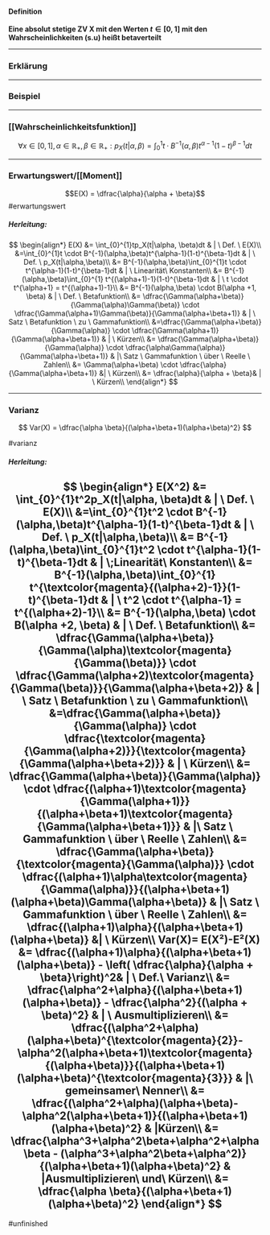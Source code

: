 #### Definition
**Eine absolut stetige ZV X mit den Werten $t\in [ 0,1]$ mit  den Wahrscheinlichkeiten (s.u) heißt betaverteilt**

---------

### Erklärung


------------

### Beispiel


----------------------- 

### [[Wahrscheinlichkeitsfunktion]]

$$
\forall x\in [0,1], \alpha\in \mathbb R_+, \beta \in \mathbb R_+:p_X(t|\alpha,\beta) =\int_{0}^{1}t \cdot B^{-1}(\alpha,\beta)t^{\alpha-1}(1-t)^{\beta-1}dt
$$

----------------
### Erwartungswert/[[Moment]]

$$E(X) = \dfrac{\alpha}{\alpha + \beta}$$ #erwartungswert

##### Herleitung:
$$
\begin{align*}
    E(X) &= \int_{0}^{1}tp_X(t|\alpha, \beta)dt & | \ Def. \ E(X)\\
    &=\int_{0}^{1}t \cdot B^{-1}(\alpha,\beta)t^{\alpha-1}(1-t)^{\beta-1}dt & | \ Def. \ p_X(t|\alpha,\beta)\\
    &= B^{-1}(\alpha,\beta)\int_{0}^{1}t \cdot t^{\alpha-1}(1-t)^{\beta-1}dt & | \ Linearität\ Konstanten\\
    &= B^{-1}(\alpha,\beta)\int_{0}^{1} t^{(\alpha+1)-1}(1-t)^{\beta-1}dt & | \ t \cdot t^{\alpha+1} = t^{(\alpha+1)-1}\\
    &= B^{-1}(\alpha,\beta) \cdot B(\alpha +1, \beta) & | \ Def. \ Betafunktion\\
    &= \dfrac{\Gamma(\alpha+\beta)}{\Gamma(\alpha)\Gamma(\beta)} \cdot \dfrac{\Gamma(\alpha+1)\Gamma(\beta)}{\Gamma(\alpha+\beta+1)} & | \ Satz \ Betafunktion \ zu \ Gammafunktion\\
    &=\dfrac{\Gamma(\alpha+\beta)}{\Gamma(\alpha)} \cdot \dfrac{\Gamma(\alpha+1)}{\Gamma(\alpha+\beta+1)} & | \ Kürzen\\
    &= \dfrac{\Gamma(\alpha+\beta)}{\Gamma(\alpha)} \cdot \dfrac{\alpha\Gamma(\alpha)}{\Gamma(\alpha+\beta+1)} & |\ Satz \ Gammafunktion \ über \ Reelle \ Zahlen\\
    &= \Gamma(\alpha+\beta) \cdot \dfrac{\alpha}{\Gamma(\alpha+\beta+1)} &| \ Kürzen\\
    &= \dfrac{\alpha}{\alpha + \beta}& | \ Kürzen\\
\end{align*}
$$

-------------
### Varianz
$$
Var(X) = \dfrac{\alpha \beta}{(\alpha+\beta+1)(\alpha+\beta)^2}
$$

#varianz
##### Herleitung:
$$
\begin{align*}
    E(X^2) &= \int_{0}^{1}t^2p_X(t|\alpha, \beta)dt & | \ Def. \ E(X)\\
    &=\int_{0}^{1}t^2 \cdot B^{-1}(\alpha,\beta)t^{\alpha-1}(1-t)^{\beta-1}dt & | \ Def. \ p_X(t|\alpha,\beta)\\
    &= B^{-1}(\alpha,\beta)\int_{0}^{1}t^2 \cdot t^{\alpha-1}(1-t)^{\beta-1}dt & | \;Linearität\ Konstanten\\
    &= B^{-1}(\alpha,\beta)\int_{0}^{1} t^{\textcolor{magenta}{(\alpha+2)-1}}(1-t)^{\beta-1}dt & | \ t^2 \cdot t^{\alpha-1} = t^{(\alpha+2)-1}\\
    &= B^{-1}(\alpha,\beta) \cdot B(\alpha +2, \beta) & | \ Def. \ Betafunktion\\
    &= \dfrac{\Gamma(\alpha+\beta)}{\Gamma(\alpha)\textcolor{magenta}{\Gamma(\beta)}} \cdot \dfrac{\Gamma(\alpha+2)\textcolor{magenta}{\Gamma(\beta)}}{\Gamma(\alpha+\beta+2)} & | \ Satz \ Betafunktion \ zu \ Gammafunktion\\
    &=\dfrac{\Gamma(\alpha+\beta)}{\Gamma(\alpha)} \cdot \dfrac{\textcolor{magenta}{\Gamma(\alpha+2)}}{\textcolor{magenta}{\Gamma(\alpha+\beta+2)}} & | \ Kürzen\\
    &= \dfrac{\Gamma(\alpha+\beta)}{\Gamma(\alpha)} \cdot \dfrac{(\alpha+1)\textcolor{magenta}{\Gamma(\alpha+1)}}{(\alpha+\beta+1)\textcolor{magenta}{\Gamma(\alpha+\beta+1)}} & |\ Satz \ Gammafunktion \ über \ Reelle \ Zahlen\\
    &= \dfrac{\Gamma(\alpha+\beta)}{\textcolor{magenta}{\Gamma(\alpha)}} \cdot \dfrac{(\alpha+1)\alpha\textcolor{magenta}{\Gamma(\alpha)}}{(\alpha+\beta+1)(\alpha+\beta)\Gamma(\alpha+\beta)} & |\ Satz \ Gammafunktion \ über \ Reelle \ Zahlen\\
    &= \dfrac{(\alpha+1)\alpha}{(\alpha+\beta+1)(\alpha+\beta)} &| \ Kürzen\\
    Var(X)= E(X²)-E²(X) &= \dfrac{(\alpha+1)\alpha}{(\alpha+\beta+1)(\alpha+\beta)} - \left( \dfrac{\alpha}{\alpha + \beta}\right)^2& | \ Def.\ Varianz\\
    &= \dfrac{\alpha^2+\alpha}{(\alpha+\beta+1)(\alpha+\beta)} -  \dfrac{\alpha^2}{(\alpha + \beta)^2} & | \ Ausmultiplizieren\\
    &= \dfrac{(\alpha^2+\alpha)(\alpha+\beta)^{\textcolor{magenta}{2}}- \alpha^2(\alpha+\beta+1)\textcolor{magenta}{(\alpha+\beta)}}{(\alpha+\beta+1)(\alpha+\beta)^{\textcolor{magenta}{3}}} & |\ gemeinsamer\ Nenner\\
	&= \dfrac{(\alpha^2+\alpha)(\alpha+\beta)- \alpha^2(\alpha+\beta+1)}{(\alpha+\beta+1)(\alpha+\beta)^2} & |Kürzen\\
	&= \dfrac{\alpha^3+\alpha^2\beta+\alpha^2+\alpha \beta - (\alpha^3+\alpha^2\beta+\alpha^2)}{(\alpha+\beta+1)(\alpha+\beta)^2} & |Ausmultiplizieren\ und\ Kürzen\\
	&= \dfrac{\alpha \beta}{(\alpha+\beta+1)(\alpha+\beta)^2}
\end{align*} 
$$ 
---------------

#unfinished 